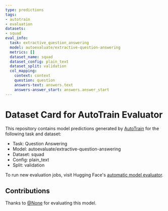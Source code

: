 ```yaml
---
type: predictions
tags:
- autotrain
- evaluation
datasets:
- squad
eval_info:
  task: extractive_question_answering
  model: autoevaluate/extractive-question-answering
  metrics: []
  dataset_name: squad
  dataset_config: plain_text
  dataset_split: validation
  col_mapping:
    context: context
    question: question
    answers-text: answers.text
    answers-answer_start: answers.answer_start
---
```

# Dataset Card for AutoTrain Evaluator

This repository contains model predictions generated by [AutoTrain](https://huggingface.co/autotrain) for the following task and dataset:

* Task: Question Answering
* Model: autoevaluate/extractive-question-answering
* Dataset: squad
* Config: plain_text
* Split: validation

To run new evaluation jobs, visit Hugging Face's [automatic model evaluator](https://huggingface.co/spaces/autoevaluate/model-evaluator).

## Contributions

Thanks to [@None](https://huggingface.co/None) for evaluating this model.